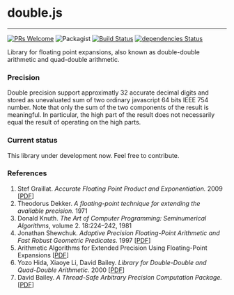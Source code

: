 # double.js
----
[![PRs Welcome](https://img.shields.io/badge/PRs-welcome-brightgreen.svg?style=flat)](https://egghead.io/courses/how-to-contribute-to-an-open-source-project-on-github) 
![Packagist](https://img.shields.io/packagist/l/doctrine/orm.svg) [![Build Status](https://travis-ci.org/munrocket/double.js.svg?branch=master)](https://travis-ci.org/munrocket/double.js) [![dependencies Status](https://david-dm.org/munrocket/double.js/status.svg)](https://david-dm.org/munrocket/double.js)

Library for floating point expansions, also known as double-double arithmetic and quad-double arithmetic.

### Precision
Double precision support approximatly 32 accurate decimal digits and stored as unevaluated sum of two ordinary javascript 64 bits IEEE 754 number. Note that only the sum of the two components of the result is meaningful. In particular, the high part of the result does not necessarily equal the result of operating on the high parts.

### Current status
This library under development now. Feel free to contribute.

### References
1. Stef Graillat. *Accurate Floating Point Product and Exponentiation.* 2009 [[PDF](https://hal.archives-ouvertes.fr/hal-00164607/document)]
2. Theodorus Dekker. *A floating-point technique for extending the available precision.* 1971
3. Donald Knuth. *The Art of Computer Programming: Seminumerical Algorithms*, volume 2. 18:224–242, 1981
4. Jonathan Shewchuk. *Adaptive Precision Floating-Point Arithmetic and Fast Robust Geometric Predicates.* 1997 [[PDF](https://people.eecs.berkeley.edu/~jrs/papers/robustr.pdf)]
5. Arithmetic Algorithms for Extended Precision Using Floating-Point Expansions [[PDF](http://perso.ens-lyon.fr/jean-michel.muller/07118139.pdf)]
6. Yozo Hida, Xiaoye Li, David Bailey. *Library for Double-Double and Quad-Double Arithmetic.* 2000 [[PDF](http://web.mit.edu/tabbott/Public/quaddouble-debian/qd-2.3.4-old/docs/qd.pdf)]
7. David Bailey. *A Thread-Safe Arbitrary Precision Computation Package.* [[PDF](https://www.davidhbailey.com/dhbpapers/mpfun2015.pdf)]